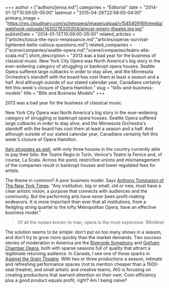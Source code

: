 +++
author = ["authors/jenna.md"]
categories = "Editorial"
date = "2014-01-12T10:09:00-05:00"
lastmod = "2015-04-28T22:58:00-04:00"
primary_image = "https://res.cloudinary.com/schmopera/image/upload/v1545409169/media/webhook-uploads/1430276320204/almost-empty-theatre.jpg.jpg"
publishDate = "2014-01-12T10:09:00-05:00"
related_articles = ["articles/tosca-the-nyco-renaissance.md","articles/operas-survival-tightened-belts-callous-questions.md"]
related_companies = ["scene/companies/seattle-opera.md","scene/companies/teatro-alla-scala.md"]
short_description = "2013 was a bad year for the business of classical music. New York City Opera was North America&#039;s big story in the ever-widening category of struggling or bankrupt opera houses. Seattle Opera suffered large cutbacks in order to stay alive, and the Minnesota Orchestra&#039;s standoff with the board has cost them at least a season and a half. And although outside of our stated calendar year, Canadians certainly felt this week&#039;s closure of Opera Hamilton."
slug = "bills-and-business-models"
title = "Bills and Business Models"
+++

2013 was a bad year for the business of classical music.

New York City Opera was North America's big story in the ever-widening category of struggling or bankrupt opera houses. Seattle Opera suffered large cutbacks in order to stay alive, and the Minnesota Orchestra's standoff with the board has cost them at least a season and a half. And although outside of our stated calendar year, Canadians certainly felt this week's closure of Opera Hamilton.

[Italy struggles as well](http://www.independent.co.uk/arts-entertainment/classical/news/lend-us-a-tenor-italian-opera-houses-in-need-of-funding-9047413.html), with only three houses in the country currently able to pay their bills: the Teatre Regio in Turin, Venice's Teatro la Fenice and, of course, La Scala. Across the pond, restrictive unions and mismanagement of the companies result in bankrupt houses and lower regulated fees for artists.

The theme in common? A poor business model. Says [Anthony Tommasini of The New York Times](http://www.nytimes.com/2014/01/09/arts/music/lessons-in-a-year-of-crises.html?_r=0): "Any institution, big or small, old or new, must have a clear artistic vision, a purpose that connects with audiences and the community. But the performing arts have never been profit-making endeavors. It is more important than ever that all institutions, from a fledgling string quartet to the lofty Metropolitan Opera, have an effective business model."

> Of all the noises known to man, opera is the most expensive. (Molière)

The solution seems to be simple: don't put on too many shows in a season, and don't try to grow more quickly than the market demands. Two success stories of moderation in America are the [Riverside Symphony](http://www.riversidesymphony.org/) and [Gotham Chamber Opera](http://www.gothamchamberopera.org/), both with sparse seasons full of quality that attract a legitimate returning audience.
In Canada, I see one of those sparks in [Against the Grain Theatre](http://againstthegraintheatre.com/shows). With two or three productions a season, intimate and refreshing performance spaces (not to mention cheaper than a 1500-seat theatre), and small artistic and creative teams, AtG is focusing on creating productions that warrant attention on their own. Cost-efficiency plus a good product equals profit, right? Am I being naïve?
